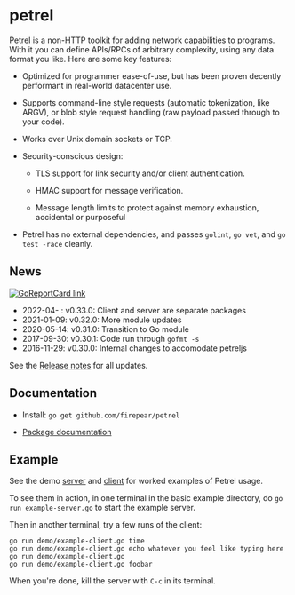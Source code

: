 
# petrel

Petrel is a non-HTTP toolkit for adding network capabilities to
programs. With it you can define APIs/RPCs of arbitrary complexity,
using any data format you like. Here are some key features:

- Optimized for programmer ease-of-use, but has been proven decently
  performant in real-world datacenter use.

- Supports command-line style requests (automatic tokenization, like
  ARGV), or blob style request handling (raw payload passed through to
  your code).

- Works over Unix domain sockets or TCP.

- Security-conscious design:

  - TLS support for link security and/or client authentication.

  - HMAC support for message verification.

  - Message length limits to protect against memory exhaustion,
    accidental or purposeful

- Petrel has no external dependencies, and passes `golint`,
  `go vet`, and `go test -race` cleanly.

## News

[![GoReportCard link](https://goreportcard.com/badge/github.com/firepear/petrel)](https://goreportcard.com/report/github.com/firepear/petrel)

* 2022-04-  : v0.33.0: Client and server are separate packages
* 2021-01-09: v0.32.0: More module updates
* 2020-05-14: v0.31.0: Transition to Go module
* 2017-09-30: v0.30.1: Code run through `gofmt -s`
* 2016-11-29: v0.30.0: Internal changes to accomodate petreljs

See the [Release notes](https://github.com/firepear/petrel/raw/master/RELEASE_NOTES) for all updates.

## Documentation

* Install: `go get github.com/firepear/petrel`

* [Package documentation](https://pkg.go.dev/github.com/firepear/petrel/?tab=doc)

## Example

See the demo [server](https://github.com/firepear/petrel/blob/master/examples/basic/example-server.go) and
[client](https://github.com/firepear/petrel/blob/master/examples/basic/example-client.go) for
worked examples of Petrel usage.

To see them in action, in one terminal in the basic example directory,
do `go run example-server.go` to start the example server.

Then in another terminal, try a few runs of the client:

```
go run demo/example-client.go time
go run demo/example-client.go echo whatever you feel like typing here
go run demo/example-client.go
go run demo/example-client.go foobar
```

When you're done, kill the server with `C-c` in its terminal.
